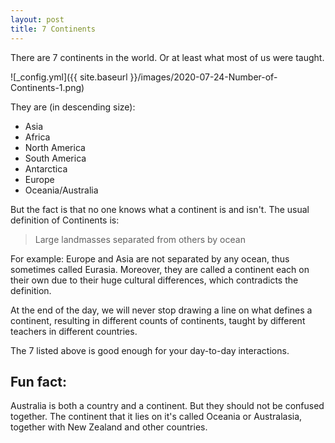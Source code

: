 ```yaml
---
layout: post
title: 7 Continents
---
```


There are 7 continents in the world. Or at least what most of us were taught.

![_config.yml]({{ site.baseurl }}/images/2020-07-24-Number-of-Continents-1.png)

They are (in descending size):

- Asia
- Africa
- North America
- South America
- Antarctica
- Europe
- Oceania/Australia

But the fact is that no one knows what a continent is and isn't. The usual definition of Continents is:

> Large landmasses separated from others by ocean

For example: Europe and Asia are not separated by any ocean, thus sometimes called Eurasia. Moreover, they are called a continent each on their own due to their huge cultural differences, which contradicts the definition.

At the end of the day, we will never stop drawing a line on what defines a continent, resulting in different counts of continents, taught by different teachers in different countries.

The 7 listed above is good enough for your day-to-day interactions.

## Fun fact:

Australia is both a country and a continent. But they should not be confused together. The continent that it lies on it's called Oceania or Australasia, together with New Zealand and other countries.
